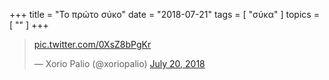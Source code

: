 +++
title = "Το πρώτο σύκο"
date = "2018-07-21"
tags = [ "σύκα" ]
topics = [ "" ]
+++

<blockquote class="twitter-tweet" data-lang="en"><p lang="und" dir="ltr"><a href="https://t.co/0XsZ8bPgKr">pic.twitter.com/0XsZ8bPgKr</a></p>&mdash; Xorio Palio (@xoriopalio) <a href="https://twitter.com/xoriopalio/status/1020337074350821376?ref_src=twsrc%5Etfw">July 20, 2018</a></blockquote>
<script async src="https://platform.twitter.com/widgets.js" charset="utf-8"></script>
